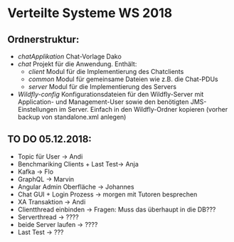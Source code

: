 # Verteilte Systeme WS 2018

## Ordnerstruktur:
*  *chatApplikation* Chat-Vorlage Dako
*  *chat* Projekt für die Anwendung. Enthält:
    * *client* Modul für die Implementierung des Chatclients
    * *common* Modul für gemeinsame Dateien wie z.B. die Chat-PDUs
    * *server* Modul für die Implementierung des Servers
*  *Wildfly-config* Konfigurationsdateien für den Wildfly-Server mit Application- und Management-User sowie den benötigten JMS-Einstellungen im Server. Einfach in den Wildfly-Ordner kopieren (vorher backup von standalone.xml anlegen)

## TO DO 05.12.2018: 
*  Topic für User                               -> Andi
*  Benchmariking Clients + Last Test-> Anja    
*  Kafka                                            -> Flo
*  GraphQL                                      -> Marvin
*  Angular Admin Oberfläche           -> Johannes
* Chat GUI + Login Prozess           -> morgen mit Tutoren besprechen
* XA Transaktion                             -> Andi
* Clientthread einbinden                 -> Fragen: Muss das überhaupt in die DB???
* Serverthread                                 -> ????
* beide Server laufen                      -> ????
* Last Test                                        -> ???
